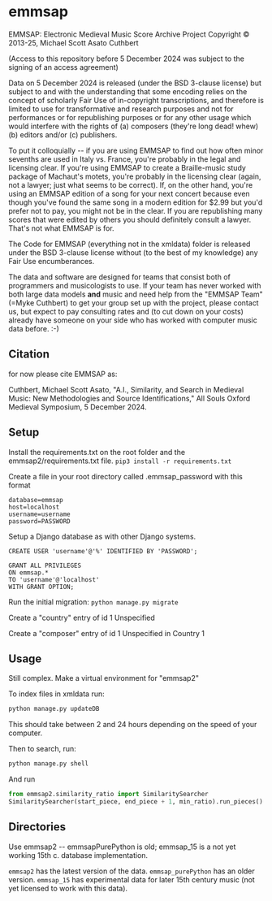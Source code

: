 # emmsap

EMMSAP: Electronic Medieval Music Score Archive Project
Copyright © 2013-25, Michael Scott Asato Cuthbert

(Access to this repository before 5 December 2024 was subject to the signing of an access agreement)

Data on 5 December 2024 is released (under the BSD 3-clause license) but subject to and with the 
understanding that some encoding relies on the concept of scholarly Fair Use of in-copyright transcriptions, 
and therefore is limited to use for transformative and research purposes and not for performances or for republishing 
purposes or for any other usage which would interfere with the rights of 
(a) composers (they're long dead! whew) (b) editors and/or (c) publishers.

To put it colloquially -- if you are using EMMSAP to find out how often minor sevenths
are used in Italy vs. France, you're probably in the legal and licensing clear.  If you're using
EMMSAP to create a Braille-music study package of Machaut's motets, you're probably in the
licensing clear (again, not a lawyer; just what seems to be correct).  If, on the other hand,
you're using an EMMSAP edition of a song for your next concert because even though you've
found the same song in a modern edition for $2.99 but you'd prefer not to pay, you might not
be in the clear.  If you are republishing many scores that were edited by others 
you should definitely consult a lawyer.  That's not what EMMSAP is for.

The Code for EMMSAP (everything not in the xmldata) folder is released under the BSD 3-clause license
without (to the best of my knowledge) any Fair Use encumberances.

The data and software are designed for teams that consist both of programmers and musicologists to use.
If your team has never worked with both large data models **and** music and need help from the "EMMSAP Team" (=Myke
Cuthbert) to get your group set up with the project, please contact us, but expect to pay consulting rates
and (to cut down on your costs) already have someone on your side who has worked with computer music data before.  :-)

## Citation

for now please cite EMMSAP as:

Cuthbert, Michael Scott Asato, "A.I., Similarity, and Search in Medieval Music: 
New Methodologies and Source Identifications," All Souls Oxford Medieval Symposium, 5 December 2024.


## Setup

Install the requirements.txt on the root folder and the emmsap2/requirements.txt file.
`pip3 install -r requirements.txt`

Create a file in your root directory called .emmsap_password with this format

    database=emmsap
    host=localhost
    username=username
    password=PASSWORD

Setup a Django database as with other Django systems.

```
CREATE USER 'username'@'%' IDENTIFIED BY 'PASSWORD';

GRANT ALL PRIVILEGES
ON emmsap.*
TO 'username'@'localhost'
WITH GRANT OPTION;
```

Run the initial migration:  `python manage.py migrate`

Create a "country" entry of id 1 Unspecified

Create a "composer" entry of id 1 Unspecified in Country 1

## Usage

Still complex.  Make a virtual environment for "emmsap2"

To index files in xmldata run:

```bash
python manage.py updateDB
```
This should take between 2 and 24 hours depending on the speed
of your computer.

Then to search, run:

```bash
python manage.py shell
```

And run 

```python
from emmsap2.similarity_ratio import SimilaritySearcher
SimilaritySearcher(start_piece, end_piece + 1, min_ratio).run_pieces()
```

## Directories

Use emmsap2 -- emmsapPurePython is old; emmsap_15 is a not yet working 15th c. database implementation.

`emmsap2` has the latest version of the data.  `emmsap_purePython` has an older version.  `emmsap_15` has experimental data 
for later 15th century music (not yet licensed to work with this data).

